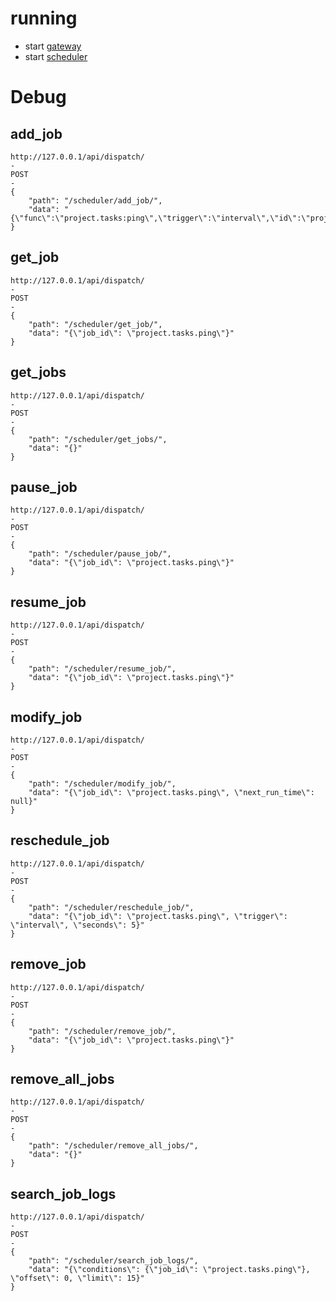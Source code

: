 # running
* start [gateway](./gateway)
* start [scheduler](./scheduler)

# Debug
## add_job
```shell script
http://127.0.0.1/api/dispatch/
-
POST
-
{
    "path": "/scheduler/add_job/",
    "data": "{\"func\":\"project.tasks:ping\",\"trigger\":\"interval\",\"id\":\"project.tasks.ping\",\"seconds\":15}"
}
```
## get_job
```shell script
http://127.0.0.1/api/dispatch/
-
POST
-
{
    "path": "/scheduler/get_job/",
    "data": "{\"job_id\": \"project.tasks.ping\"}"
}
```
## get_jobs
```shell script
http://127.0.0.1/api/dispatch/
-
POST
-
{
    "path": "/scheduler/get_jobs/",
    "data": "{}"
}
```
## pause_job
```shell script
http://127.0.0.1/api/dispatch/
-
POST
-
{
    "path": "/scheduler/pause_job/",
    "data": "{\"job_id\": \"project.tasks.ping\"}"
}
```
## resume_job
```shell script
http://127.0.0.1/api/dispatch/
-
POST
-
{
    "path": "/scheduler/resume_job/",
    "data": "{\"job_id\": \"project.tasks.ping\"}"
}
```
## modify_job
```shell script
http://127.0.0.1/api/dispatch/
-
POST
-
{
    "path": "/scheduler/modify_job/",
    "data": "{\"job_id\": \"project.tasks.ping\", \"next_run_time\": null}"
}
```
## reschedule_job
```shell script
http://127.0.0.1/api/dispatch/
-
POST
-
{
    "path": "/scheduler/reschedule_job/",
    "data": "{\"job_id\": \"project.tasks.ping\", \"trigger\": \"interval\", \"seconds\": 5}"
}
```
## remove_job
```shell script
http://127.0.0.1/api/dispatch/
-
POST
-
{
    "path": "/scheduler/remove_job/",
    "data": "{\"job_id\": \"project.tasks.ping\"}"
}
```
## remove_all_jobs
```shell script
http://127.0.0.1/api/dispatch/
-
POST
-
{
    "path": "/scheduler/remove_all_jobs/",
    "data": "{}"
}
```
## search_job_logs
```shell script
http://127.0.0.1/api/dispatch/
-
POST
-
{
    "path": "/scheduler/search_job_logs/",
    "data": "{\"conditions\": {\"job_id\": \"project.tasks.ping\"}, \"offset\": 0, \"limit\": 15}"
}
```
